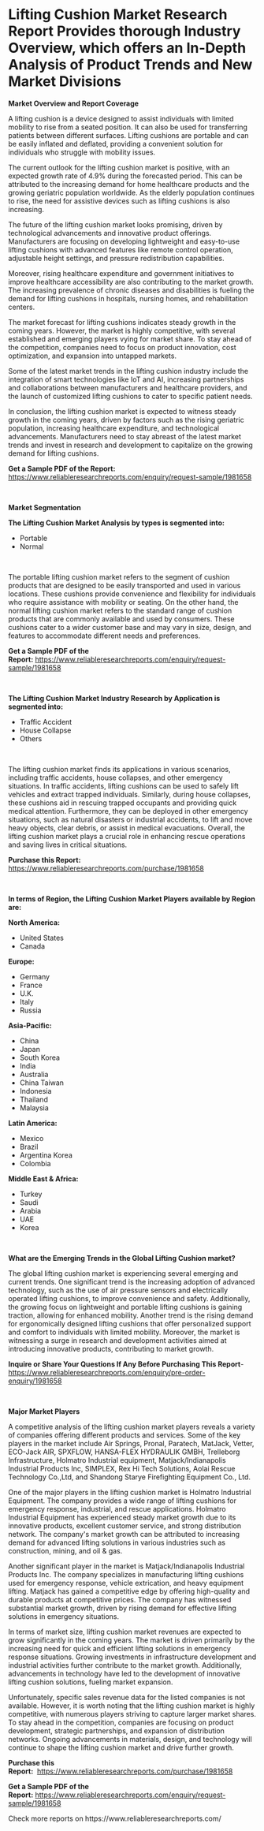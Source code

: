 <p><h1>Lifting Cushion Market Research Report Provides thorough Industry Overview, which offers an In-Depth Analysis of Product Trends and New Market Divisions</h1></p><p><strong>Market Overview and Report Coverage</strong></p>
<p><p>A lifting cushion is a device designed to assist individuals with limited mobility to rise from a seated position. It can also be used for transferring patients between different surfaces. Lifting cushions are portable and can be easily inflated and deflated, providing a convenient solution for individuals who struggle with mobility issues.</p><p>The current outlook for the lifting cushion market is positive, with an expected growth rate of 4.9% during the forecasted period. This can be attributed to the increasing demand for home healthcare products and the growing geriatric population worldwide. As the elderly population continues to rise, the need for assistive devices such as lifting cushions is also increasing.</p><p>The future of the lifting cushion market looks promising, driven by technological advancements and innovative product offerings. Manufacturers are focusing on developing lightweight and easy-to-use lifting cushions with advanced features like remote control operation, adjustable height settings, and pressure redistribution capabilities.</p><p>Moreover, rising healthcare expenditure and government initiatives to improve healthcare accessibility are also contributing to the market growth. The increasing prevalence of chronic diseases and disabilities is fueling the demand for lifting cushions in hospitals, nursing homes, and rehabilitation centers.</p><p>The market forecast for lifting cushions indicates steady growth in the coming years. However, the market is highly competitive, with several established and emerging players vying for market share. To stay ahead of the competition, companies need to focus on product innovation, cost optimization, and expansion into untapped markets.</p><p>Some of the latest market trends in the lifting cushion industry include the integration of smart technologies like IoT and AI, increasing partnerships and collaborations between manufacturers and healthcare providers, and the launch of customized lifting cushions to cater to specific patient needs.</p><p>In conclusion, the lifting cushion market is expected to witness steady growth in the coming years, driven by factors such as the rising geriatric population, increasing healthcare expenditure, and technological advancements. Manufacturers need to stay abreast of the latest market trends and invest in research and development to capitalize on the growing demand for lifting cushions.</p></p>
<p><strong>Get a Sample PDF of the Report:</strong> <a href="https://www.reliableresearchreports.com/enquiry/request-sample/1981658">https://www.reliableresearchreports.com/enquiry/request-sample/1981658</a></p>
<p>&nbsp;</p>
<p><strong>Market Segmentation</strong></p>
<p><strong>The Lifting Cushion Market Analysis by types is segmented into:</strong></p>
<p><ul><li>Portable</li><li>Normal</li></ul></p>
<p>&nbsp;</p>
<p><p>The portable lifting cushion market refers to the segment of cushion products that are designed to be easily transported and used in various locations. These cushions provide convenience and flexibility for individuals who require assistance with mobility or seating. On the other hand, the normal lifting cushion market refers to the standard range of cushion products that are commonly available and used by consumers. These cushions cater to a wider customer base and may vary in size, design, and features to accommodate different needs and preferences.</p></p>
<p><strong>Get a Sample PDF of the Report:</strong>&nbsp;<a href="https://www.reliableresearchreports.com/enquiry/request-sample/1981658">https://www.reliableresearchreports.com/enquiry/request-sample/1981658</a></p>
<p>&nbsp;</p>
<p><strong>The Lifting Cushion Market Industry Research by Application is segmented into:</strong></p>
<p><ul><li>Traffic Accident</li><li>House Collapse</li><li>Others</li></ul></p>
<p>&nbsp;</p>
<p><p>The lifting cushion market finds its applications in various scenarios, including traffic accidents, house collapses, and other emergency situations. In traffic accidents, lifting cushions can be used to safely lift vehicles and extract trapped individuals. Similarly, during house collapses, these cushions aid in rescuing trapped occupants and providing quick medical attention. Furthermore, they can be deployed in other emergency situations, such as natural disasters or industrial accidents, to lift and move heavy objects, clear debris, or assist in medical evacuations. Overall, the lifting cushion market plays a crucial role in enhancing rescue operations and saving lives in critical situations.</p></p>
<p><strong>Purchase this Report:</strong>&nbsp; <a href="https://www.reliableresearchreports.com/purchase/1981658">https://www.reliableresearchreports.com/purchase/1981658</a></p>
<p>&nbsp;</p>
<p><strong>In terms of Region, the Lifting Cushion Market Players available by Region are:</strong></p>
<p>
    <p> <strong> North America: </strong>
        <ul>
            <li>United States</li>
            <li>Canada</li>
        </ul>
        </p> 
    <p> <strong> Europe: </strong>
        <ul>
            <li>Germany</li>
            <li>France</li>
            <li>U.K.</li>
            <li>Italy</li>
            <li>Russia</li>
        </ul>
        </p> 
    <p> <strong> Asia-Pacific: </strong>
        <ul>
            <li>China</li>
            <li>Japan</li>
            <li>South Korea</li>
            <li>India</li>
            <li>Australia</li>
            <li>China Taiwan</li>
            <li>Indonesia</li>
            <li>Thailand</li>
            <li>Malaysia</li>
        </ul>
        </p> 
    <p> <strong> Latin America: </strong>
        <ul>
            <li>Mexico</li>
            <li>Brazil</li>
            <li>Argentina Korea</li>
            <li>Colombia</li>
        </ul>
        </p> 
    <p> <strong> Middle East & Africa: </strong>
        <ul>
            <li>Turkey</li>
            <li>Saudi</li>
            <li>Arabia</li>
            <li>UAE</li>
            <li>Korea</li>
        </ul>
    </p>
    </p>
<p>&nbsp;</p>
<p><strong>What are the Emerging Trends in the Global Lifting Cushion market?</strong></p>
<p><p>The global lifting cushion market is experiencing several emerging and current trends. One significant trend is the increasing adoption of advanced technology, such as the use of air pressure sensors and electrically operated lifting cushions, to improve convenience and safety. Additionally, the growing focus on lightweight and portable lifting cushions is gaining traction, allowing for enhanced mobility. Another trend is the rising demand for ergonomically designed lifting cushions that offer personalized support and comfort to individuals with limited mobility. Moreover, the market is witnessing a surge in research and development activities aimed at introducing innovative products, contributing to market growth.</p></p>
<p><strong>Inquire or Share Your Questions If Any Before Purchasing This Report</strong>- <a href="https://www.reliableresearchreports.com/enquiry/pre-order-enquiry/1981658">https://www.reliableresearchreports.com/enquiry/pre-order-enquiry/1981658</a></p>
<p>&nbsp;</p>
<p><strong>Major Market Players</strong></p>
<p><p>A competitive analysis of the lifting cushion market players reveals a variety of companies offering different products and services. Some of the key players in the market include Air Springs, Pronal, Paratech, MatJack, Vetter, ECO-Jack AIR, SPXFLOW, HANSA-FLEX HYDRAULIK GMBH, Trelleborg Infrastructure, Holmatro Industrial equipment, Matjack/Indianapolis Industrial Products Inc, SIMPLEX, Rex Hi Tech Solutions, Aolai Rescue Technology Co.,Ltd, and Shandong Starye Firefighting Equipment Co., Ltd.</p><p>One of the major players in the lifting cushion market is Holmatro Industrial Equipment. The company provides a wide range of lifting cushions for emergency response, industrial, and rescue applications. Holmatro Industrial Equipment has experienced steady market growth due to its innovative products, excellent customer service, and strong distribution network. The company's market growth can be attributed to increasing demand for advanced lifting solutions in various industries such as construction, mining, and oil & gas.</p><p>Another significant player in the market is Matjack/Indianapolis Industrial Products Inc. The company specializes in manufacturing lifting cushions used for emergency response, vehicle extrication, and heavy equipment lifting. Matjack has gained a competitive edge by offering high-quality and durable products at competitive prices. The company has witnessed substantial market growth, driven by rising demand for effective lifting solutions in emergency situations.</p><p>In terms of market size, lifting cushion market revenues are expected to grow significantly in the coming years. The market is driven primarily by the increasing need for quick and efficient lifting solutions in emergency response situations. Growing investments in infrastructure development and industrial activities further contribute to the market growth. Additionally, advancements in technology have led to the development of innovative lifting cushion solutions, fueling market expansion.</p><p>Unfortunately, specific sales revenue data for the listed companies is not available. However, it is worth noting that the lifting cushion market is highly competitive, with numerous players striving to capture larger market shares. To stay ahead in the competition, companies are focusing on product development, strategic partnerships, and expansion of distribution networks. Ongoing advancements in materials, design, and technology will continue to shape the lifting cushion market and drive further growth.</p></p>
<p><strong>Purchase this Report:</strong>&nbsp;&nbsp;<a href="https://www.reliableresearchreports.com/purchase/1981658">https://www.reliableresearchreports.com/purchase/1981658</a></p>
<p></p>
<p><strong>Get a Sample PDF of the Report:</strong>&nbsp;<a href="https://www.reliableresearchreports.com/enquiry/request-sample/1981658">https://www.reliableresearchreports.com/enquiry/request-sample/1981658</a></p>
<p>Check more reports on https://www.reliableresearchreports.com/</p>
